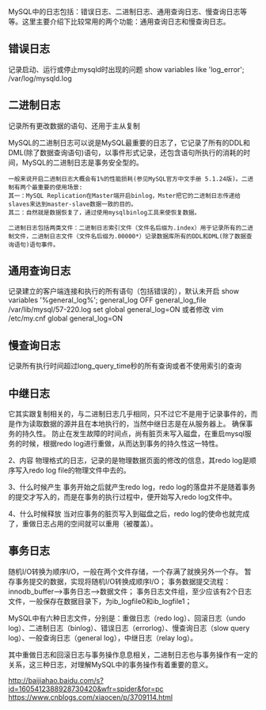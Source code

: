 MySQL中的日志包括：错误日志、二进制日志、通用查询日志、慢查询日志等等。这里主要介绍下比较常用的两个功能：通用查询日志和慢查询日志。

## 错误日志
记录启动、运行或停止mysqld时出现的问题
show variables like 'log_error'; 
/var/log/mysqld.log

## 二进制日志 
记录所有更改数据的语句、还用于主从复制

MySQL的二进制日志可以说是MySQL最重要的日志了，它记录了所有的DDL和DML(除了数据查询语句)语句，以事件形式记录，还包含语句所执行的消耗的时间，MySQL的二进制日志是事务安全型的。

    一般来说开启二进制日志大概会有1%的性能损耗(参见MySQL官方中文手册 5.1.24版)。二进制有两个最重要的使用场景: 
    其一：MySQL Replication在Master端开启binlog，Mster把它的二进制日志传递给slaves来达到master-slave数据一致的目的。 
    其二：自然就是数据恢复了，通过使用mysqlbinlog工具来使恢复数据。
    
    二进制日志包括两类文件：二进制日志索引文件（文件名后缀为.index）用于记录所有的二进制文件，二进制日志文件（文件名后缀为.00000*）记录数据库所有的DDL和DML(除了数据查询语句)语句事件。 


## 通用查询日志
记录建立的客户端连接和执行的所有语句（包括错误的），默认未开启
    show variables '%general_log%';
    general_log	OFF
    general_log_file	/var/lib/mysql/57-220.log
set global general_log=ON
或者修改
vim /etc/my.cnf
global general_log=ON

## 慢查询日志
记录所有执行时间超过long_query_time秒的所有查询或者不使用索引的查询

## 中继日志
它其实跟复制相关的，与二进制日志几乎相同，只不过它不是用于记录事件的，而是作为读取数据的源并且在本地执行的，当然中继日志是在从服务器上。
确保事务的持久性。
防止在发生故障的时间点，尚有脏页未写入磁盘，在重启mysql服务的时候，根据redo log进行重做，从而达到事务的持久性这一特性。

2、内容
物理格式的日志，记录的是物理数据页面的修改的信息，其redo log是顺序写入redo log file的物理文件中去的。

3、什么时候产生
事务开始之后就产生redo log，redo log的落盘并不是随着事务的提交才写入的，而是在事务的执行过程中，便开始写入redo log文件中。

4、什么时候释放
当对应事务的脏页写入到磁盘之后，redo log的使命也就完成了，重做日志占用的空间就可以重用（被覆盖）。

## 事务日志
随机I/O转换为顺序I/O，一般在两个文件存储，一个存满了就换另外一个存。
暂存事务提交的数据，实现将随机I/O转换成顺序I/O；
事务数据提交流程：innodb_buffer-->事务日志-->数据文件；
事务日志文件组，至少应该有2个日志文件，一般保存在数据目录下，为ib_logfile0和ib_logfile1；



MySQL中有六种日志文件，分别是：重做日志（redo log）、回滚日志（undo log）、二进制日志（binlog）、错误日志（errorlog）、慢查询日志（slow query log）、一般查询日志（general log），中继日志（relay log）。

其中重做日志和回滚日志与事务操作息息相关，二进制日志也与事务操作有一定的关系，这三种日志，对理解MySQL中的事务操作有着重要的意义。



http://baijiahao.baidu.com/s?id=1605412388928730420&wfr=spider&for=pc
https://www.cnblogs.com/xiaocen/p/3709114.html